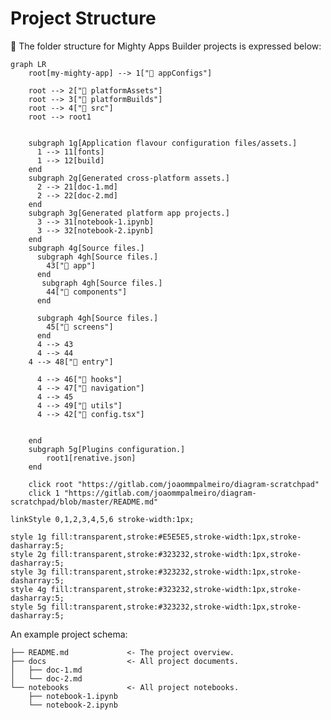 # Project Structure

📂 The folder structure for Mighty Apps Builder projects is expressed below:

```mermaid
graph LR
    root[my-mighty-app] --> 1["📁 appConfigs"]

    root --> 2["📁 platformAssets"]
    root --> 3["📁 platformBuilds"]
    root --> 4["📁 src"]
    root --> root1


    subgraph 1g[Application flavour configuration files/assets.]
      1 --> 11[fonts]
      1 --> 12[build]
    end
    subgraph 2g[Generated cross-platform assets.]
      2 --> 21[doc-1.md]
      2 --> 22[doc-2.md]
    end
    subgraph 3g[Generated platform app projects.]
      3 --> 31[notebook-1.ipynb]
      3 --> 32[notebook-2.ipynb]
    end
    subgraph 4g[Source files.]
      subgraph 4gh[Source files.]
        43["📁 app"]
      end
       subgraph 4gh[Source files.]
        44["📁 components"]
      end

      subgraph 4gh[Source files.]
        45["📁 screens"]
      end
      4 --> 43
      4 --> 44
    4 --> 48["📁 entry"]

      4 --> 46["📁 hooks"]
      4 --> 47["📁 navigation"]
      4 --> 45
      4 --> 49["📁 utils"]
      4 --> 42["📄 config.tsx"]


    end
    subgraph 5g[Plugins configuration.]
        root1[renative.json]
    end

    click root "https://gitlab.com/joaommpalmeiro/diagram-scratchpad"
    click 1 "https://gitlab.com/joaommpalmeiro/diagram-scratchpad/blob/master/README.md"

linkStyle 0,1,2,3,4,5,6 stroke-width:1px;

style 1g fill:transparent,stroke:#E5E5E5,stroke-width:1px,stroke-dasharray:5;
style 2g fill:transparent,stroke:#323232,stroke-width:1px,stroke-dasharray:5;
style 3g fill:transparent,stroke:#323232,stroke-width:1px,stroke-dasharray:5;
style 4g fill:transparent,stroke:#323232,stroke-width:1px,stroke-dasharray:5;
style 5g fill:transparent,stroke:#323232,stroke-width:1px,stroke-dasharray:5;

```

An example project schema:

    ├── README.md             <- The project overview.
    ├── docs                  <- All project documents.
    │   ├── doc-1.md
    │   └── doc-2.md
    └── notebooks             <- All project notebooks.
        ├── notebook-1.ipynb
        └── notebook-2.ipynb

